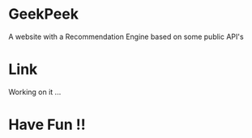 # GeekPeek

A website with a Recommendation Engine based on some public API's

# Link 
Working on it ... 

# Have Fun !!

